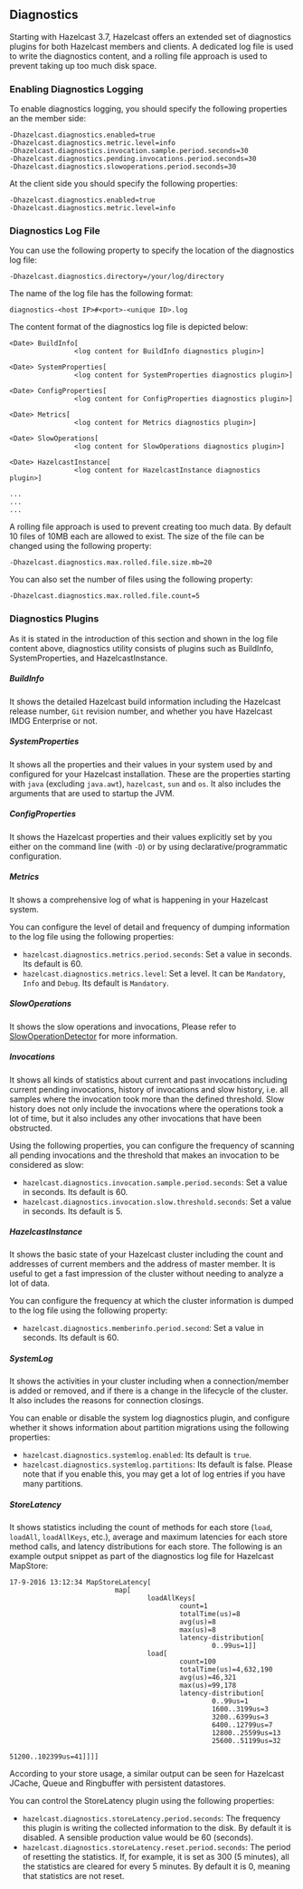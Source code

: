 
## Diagnostics

Starting with Hazelcast 3.7, Hazelcast offers an extended set of diagnostics plugins for both Hazelcast members and clients. A dedicated log file is used to write the diagnostics content, and a rolling file approach is used to prevent taking up too much disk space.

### Enabling Diagnostics Logging

To enable diagnostics logging, you should specify the following properties an the member side:

```
-Dhazelcast.diagnostics.enabled=true
-Dhazelcast.diagnostics.metric.level=info
-Dhazelcast.diagnostics.invocation.sample.period.seconds=30
-Dhazelcast.diagnostics.pending.invocations.period.seconds=30
-Dhazelcast.diagnostics.slowoperations.period.seconds=30
```

At the client side you should specify the following properties:

```
-Dhazelcast.diagnostics.enabled=true
-Dhazelcast.diagnostics.metric.level=info
```

### Diagnostics Log File

You can use the following property to specify the location of the diagnostics log file:


```
-Dhazelcast.diagnostics.directory=/your/log/directory
```

The name of the log file has the following format:

```
diagnostics-<host IP>#<port>-<unique ID>.log
```

The content format of the diagnostics log file is depicted below:

```
<Date> BuildInfo[
				<log content for BuildInfo diagnostics plugin>]

<Date> SystemProperties[
				<log content for SystemProperties diagnostics plugin>]
				
<Date> ConfigProperties[
				<log content for ConfigProperties diagnostics plugin>]

<Date> Metrics[
				<log content for Metrics diagnostics plugin>]
				
<Date> SlowOperations[
				<log content for SlowOperations diagnostics plugin>]
				
<Date> HazelcastInstance[
				<log content for HazelcastInstance diagnostics plugin>]
				
...
...
...
```

A rolling file approach is used to prevent creating too much data. By default 10 files of 10MB each are allowed
to exist. The size of the file can be changed using the following property:

```
-Dhazelcast.diagnostics.max.rolled.file.size.mb=20
```

You can also set the number of files using the following property:

```
-Dhazelcast.diagnostics.max.rolled.file.count=5
```

### Diagnostics Plugins

As it is stated in the introduction of this section and shown in the log file content above, diagnostics utility consists of plugins such as BuildInfo, SystemProperties, and HazelcastInstance.

##### BuildInfo

It shows the detailed Hazelcast build information including the Hazelcast release number, `Git` revision number, and whether you have Hazelcast IMDG Enterprise or not.

##### SystemProperties

It shows all the properties and their values in your system used by and configured for your Hazelcast installation. These are the properties starting with `java` (excluding `java.awt`), `hazelcast`, `sun` and `os`. It also includes the arguments that are used to startup the JVM.

##### ConfigProperties

It shows the Hazelcast properties and their values explicitly set by you either on the command line (with `-D`) or by using declarative/programmatic configuration.

##### Metrics

It shows a comprehensive log of what is happening in your Hazelcast system.

You can configure the level of detail and frequency of dumping information to the log file using the following properties:

* `hazelcast.diagnostics.metrics.period.seconds`: Set a value in seconds. Its default is 60.
* `hazelcast.diagnostics.metrics.level`: Set a level. It can be `Mandatory`, `Info` and `Debug`. Its default is `Mandatory`. 

##### SlowOperations

It shows the slow operations and invocations, Please refer to [SlowOperationDetector](#slowoperationdetector) for more information.

##### Invocations

It shows all kinds of statistics about current and past invocations including current pending invocations, history of invocations and slow history, i.e. all samples where the invocation took more than the defined threshold.  Slow history does not only include the invocations where the operations took a lot of time, but it also includes any other invocations that have been obstructed.

Using the following properties, you can configure the frequency of scanning all pending invocations and the threshold that makes an invocation to be considered as slow:

* `hazelcast.diagnostics.invocation.sample.period.seconds`: Set a value in seconds. Its default is 60.
* `hazelcast.diagnostics.invocation.slow.threshold.seconds`: Set a value in seconds. Its default is 5.

##### HazelcastInstance

It shows the basic state of your Hazelcast cluster including the count and addresses of current members and the address of master member. It is useful to get a fast impression of the cluster without needing to analyze a lot of data.

You can configure the frequency at which the cluster information is dumped to the log file using the following property:

* `hazelcast.diagnostics.memberinfo.period.second`: Set a value in seconds. Its default is 60.

##### SystemLog

It shows the activities in your cluster including when a connection/member is added or removed, and if there is a change in the lifecycle of the cluster. It also includes the reasons for connection closings.

You can enable or disable the system log diagnostics plugin, and configure whether it shows information about partition migrations using the following properties:

* `hazelcast.diagnostics.systemlog.enabled`: Its default is `true`.
* `hazelcast.diagnostics.systemlog.partitions`: Its default is false. Please note that if you enable this, you may get a lot of log entries if you have many partitions.


##### StoreLatency

It shows statistics including the count of methods for each store (`load`, `loadAll`, `loadAllKeys`, etc.), average and maximum latencies for each store method calls, and latency distributions for each store. The following is an example output snippet as part of the diagnostics log file for Hazelcast MapStore:

```
17-9-2016 13:12:34 MapStoreLatency[
                          map[
                                  loadAllKeys[
                                          count=1
                                          totalTime(us)=8
                                          avg(us)=8
                                          max(us)=8
                                          latency-distribution[
                                                  0..99us=1]]
                                  load[
                                          count=100
                                          totalTime(us)=4,632,190
                                          avg(us)=46,321
                                          max(us)=99,178
                                          latency-distribution[
                                                  0..99us=1
                                                  1600..3199us=3
                                                  3200..6399us=3
                                                  6400..12799us=7
                                                  12800..25599us=13
                                                  25600..51199us=32
                                                  51200..102399us=41]]]]
```

According to your store usage, a similar output can be seen for Hazelcast JCache, Queue and Ringbuffer with persistent datastores.

You can control the StoreLatency plugin using the following properties:

- `hazelcast.diagnostics.storeLatency.period.seconds`: The frequency this plugin is writing the collected information to the disk. By default it is disabled. A sensible production value would be 60 (seconds).
- `hazelcast.diagnostics.storeLatency.reset.period.seconds`: The period of resetting the statistics. If, for example, it is set as 300 (5 minutes), all the statistics are cleared for every 5 minutes. By default it is 0, meaning that statistics are not reset.

